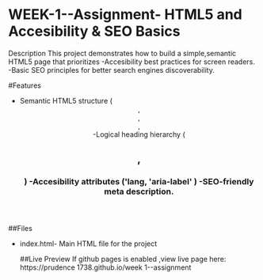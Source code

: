 # WEEK-1--Assignment- HTML5 and Accesibility & SEO Basics
Description
This project demonstrates how to build a simple,semantic HTML5 page that prioritizes 
-Accesibility best practices for screen readers.
-Basic SEO principles for better search engines discoverability.

#Features
- Semantic HTML5 structure ( <header>,<main>,<section>,<footer>
-Logical heading hierarchy (<h1>  <h2>  ,<h3>)
-Accesibility attributes ('lang, 'aria-label' )
-SEO-friendly meta description.

##Files
- index.html- Main HTML file for the project

  ##Live Preview
  If github pages is enabled ,view live page here:
  https://prudence 1738.github.io/week 1--assignment

